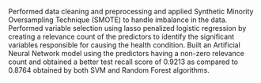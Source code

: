 Performed data cleaning and preprocessing and applied Synthetic Minority Oversampling Technique (SMOTE) to handle imbalance in the data.
Performed variable selection using lasso penalized logistic regression by creating a relevance count of the predictors to identify the significant variables responsible for causing the health condition.
Built an Artificial Neural Network model using the predictors having a non-zero relevance count and obtained a better test recall score of 0.9213 as compared to 0.8764 obtained by both SVM and Random Forest algorithms.
